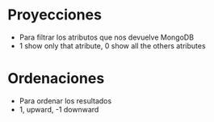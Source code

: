 # Proyecciones

- Para filtrar los atributos que nos devuelve MongoDB
- 1 show only that atribute, 0 show all the others atributes

# Ordenaciones

- Para ordenar los resultados
- 1, upward, -1 downward
